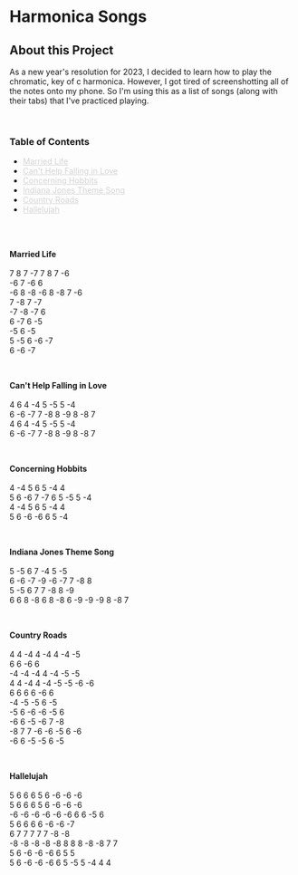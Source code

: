 # Harmonica Songs

## About this Project

As a new year's resolution for 2023, I decided to learn how to play the chromatic, key of c harmonica. However, I got tired of screenshotting all of the notes onto my phone. So I'm using this as a list of songs (along with their tabs) that I've practiced playing.

<br>

### Table of Contents
- <a href="#married-life" style="color: #d4d4d4;">Married Life</a>
- <a href="#cant-help-falling-in-love" style="color: #d4d4d4;">Can't Help Falling in Love</a>
- <a href="#concerning-hobbits" style="color: #d4d4d4;">Concerning Hobbits</a>
- <a href="#indiana-jones" style="color: #d4d4d4;">Indiana Jones Theme Song</a>
- <a href="#country-roads" style="color: #d4d4d4;">Country Roads</a>
- <a href="#hallelujah" style="color: #d4d4d4;">Hallelujah</a>

<br>
<br>

**<a id="married-life"></a>Married Life**
<br>
<br>
7 8 7 -7 7 8 7 -6
<br>
-6 7 -6 6
<br>
-6 8 -8 -6 8 -8 7 -6
<br>
7 -8 7 -7
<br>
-7 -8 -7 6
<br>
6 -7 6 -5
<br>
-5 6 -5
<br>
5 -5 6 -6 -7
<br>
6 -6 -7

<br>

**<a id="cant-help-falling-in-love"></a>Can't Help Falling in Love**
<br>
<br>
4 6 4 -4 5 -5 5 -4
<br>
6 -6 -7 7 -8 8 -9 8 -8 7
<br>
4 6 4 -4 5 -5 5 -4
<br>
6 -6 -7 7 -8 8 -9 8 -8 7

<br>

**<a id="concerning-hobbits"></a>Concerning Hobbits**
<br>
<br>
4 -4 5 6 5 -4 4
<br>
5 6 -6 7 -7 6 5 -5 5 -4
<br>
4 -4 5 6 5 -4 4
<br>
5 6 -6 -6 6 5 -4

<br>

**<a id="indiana-jones"></a>Indiana Jones Theme Song**
<br>
<br>
5 -5 6 7 -4 5 -5
<br>
6 -6 -7 -9 -6 -7 7 -8 8
<br>
5 -5 6 7 7 -8 8 -9
<br>
6 6 8 -8 6 8 -8 6 -9 -9 -9 8 -8 7

<br>

**<a id="country-roads"></a>Country Roads**
<br>
<br>
4 4 -4 4 -4 4 -4 -5
<br>
6 6 -6 6
<br>
-4 -4 -4 4 -4 -5 -5
<br>
4 4 -4 4 -4 -5 -5 -6 -6
<br>
6 6 6 6 -6 6
<br>
-4 -5 -5 6 -5
<br>
-5 6 -6 -6 -5 6
<br>
-6 6 -5 -6 7 -8
<br>
-8 7 7 -6 -6 -5 6 -6
<br>
-6 6 -5 -5 6 -5

<br>

**<a id="hallelujah"></a>Hallelujah**
<br>
<br>
5 6 6 6 5 6 -6 -6 -6
<br>
5 6 6 6 5 6 -6 -6 -6
<br>
-6 -6 -6 -6 -6 -6 6 6 -5 6
<br>
5 6 6 6 6 -6 -6 -7
<br>
6 7 7 7 7 7 -8 -8
<br>
-8 -8 -8 -8 -8 8 8 8 -8 -8 7 7
<br>
5 6 -6 -6 -6 6 5 5
<br>
5 6 -6 -6 -6 6 5 -5 5 -4 4 4



